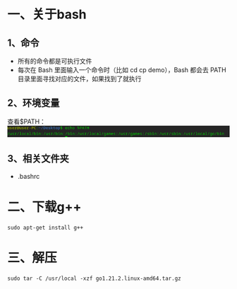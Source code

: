 # 一、关于bash
## 1、命令
* 所有的命令都是可执行文件
* 每次在 Bash 里面输入一个命令时（比如 cd cp demo），Bash 都会去 PATH 目录里面寻找对应的文件，如果找到了就执行
## 2、环境变量
查看$PATH：
![Alt text](image-1.png)
## 3、相关文件夹
* .bashrc
# 二、下载g++
```sudo apt-get install g++```
# 三、解压
```sudo tar -C /usr/local -xzf go1.21.2.linux-amd64.tar.gz```
